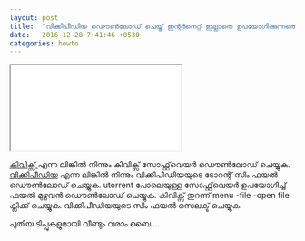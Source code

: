 ```yaml
---
layout: post
title:  "വിക്കിപീഡിയ ഡൌൺലോഡ് ചെയ്ത് ഇന്റർനെറ്റ് ഇല്ലാതെ ഉപയോഗിക്കുന്നതെങ്ങനെ"
date:   2016-12-28 7:41:46 +0530
categories: howto
---
```



<div class="embed-responsive embed-responsive-16by9">
  <iframe class="embed-responsive-item" src="//www.youtube.com/embed/umRteJcapZs?rel=0" allowfullscreen></iframe>
</div>


[കിവിക്സ് ](http://www.kiwix.org/downloads/) എന്ന ലിങ്കിൽ നിന്നും കിവിക്സ് സോഫ്റ്റ്‌വെയർ ഡൌൺലോഡ് ചെയ്യുക.
[വിക്കിപീഡിയ](http://wiki.kiwix.org/wiki/Content_in_all_languages) എന്ന ലിങ്കിൽ നിന്നും വിക്കിപീഡിയയുടെ ടോറന്റ് സിം ഫയൽ ഡൌൺലോഡ് ചെയ്യുക.
utorrent പോലെയുള്ള സോഫ്റ്റ്‌വെയർ ഉപയോഗിച്ച് ഫയൽ മുഴുവൻ ഡൌൺലോഡ് ചെയ്യുക.
കിവിക്സ് തുറന്ന് menu -file -open file ക്ലിക്ക് ചെയ്യുക. വിക്കിപീഡിയയുടെ സിം ഫയൽ സെലക്ട് ചെയ്യുക.


പുതിയ ടിപ്പുകളുമായി വീണ്ടും വരാം ബൈ....


